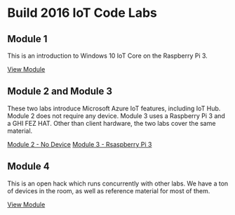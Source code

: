 # Build 2016 IoT Code Labs #

## Module 1

This is an introduction to Windows 10 IoT Core on the Raspberry Pi 3.

[View Module](Module1-IntroWindows10IoTCore/)

## Module 2 and Module 3

These two labs introduce Microsoft Azure IoT features, including IoT Hub. Module 2 does not require any device. Module 3 uses a Raspberry Pi 3 and a GHI FEZ HAT. Other than client hardware, the two labs cover the same material.

[Module 2 - No Device](Module2-IntroAzureIoT-NoDevice/)
[Module 3 - Rsaspberry Pi 3](Module1-IntroAzureIoT-WindowsIoTCore/)

## Module 4

This is an open hack which runs concurrently with other labs. We have a ton of devices in the room, as well as reference material for most of them.

[View Module](Module4-OpenHack/)
